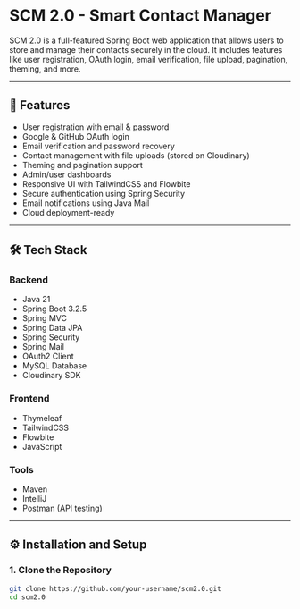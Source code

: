 # SCM 2.0 - Smart Contact Manager

SCM 2.0 is a full-featured Spring Boot web application that allows users to store and manage their contacts securely in the cloud. It includes features like user registration, OAuth login, email verification, file upload, pagination, theming, and more.

---

## 🚀 Features

- User registration with email & password
- Google & GitHub OAuth login
- Email verification and password recovery
- Contact management with file uploads (stored on Cloudinary)
- Theming and pagination support
- Admin/user dashboards
- Responsive UI with TailwindCSS and Flowbite
- Secure authentication using Spring Security
- Email notifications using Java Mail
- Cloud deployment-ready

---

## 🛠️ Tech Stack

### Backend
- Java 21
- Spring Boot 3.2.5
- Spring MVC
- Spring Data JPA
- Spring Security
- Spring Mail
- OAuth2 Client
- MySQL Database
- Cloudinary SDK

### Frontend
- Thymeleaf
- TailwindCSS
- Flowbite
- JavaScript

### Tools
- Maven
- IntelliJ
- Postman (API testing)

---

## ⚙️ Installation and Setup

### 1. Clone the Repository

```bash
git clone https://github.com/your-username/scm2.0.git
cd scm2.0
